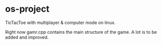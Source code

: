 # os-project
TicTacToe with multiplayer &amp; computer mode on linux.

Right now gamr.cpp contains the main structure of the game. A lot is to be added and improved.
